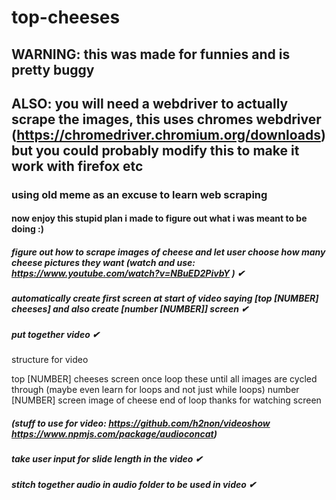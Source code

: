 # top-cheeses

## WARNING: this was made for funnies and is pretty buggy
## ALSO: you will need a webdriver to actually scrape the images, this uses chromes webdriver (https://chromedriver.chromium.org/downloads) but you could probably modify this to make it work with firefox etc 

### using old meme as an excuse to learn web scraping 

#### now enjoy this stupid plan i made to figure out what i was meant to be doing :)
##### figure out how to scrape images of cheese and let user choose how many cheese pictures they want (watch and use: https://www.youtube.com/watch?v=NBuED2PivbY ) ✔

##### automatically create first screen at start of video saying \[top \[NUMBER\] cheeses\] and also create \[number \[NUMBER\]\] screen ✔

##### put together video ✔
structure for video

top \[NUMBER\] cheeses screen once
loop these until all images are cycled through (maybe even learn for loops and not just while loops)
number \[NUMBER\] screen
image of cheese
end of loop
thanks for watching screen

##### (stuff to use for video: https://github.com/h2non/videoshow https://www.npmjs.com/package/audioconcat) 

##### take user input for slide length in the video ✔

##### stitch together audio in audio folder to be used in video ✔